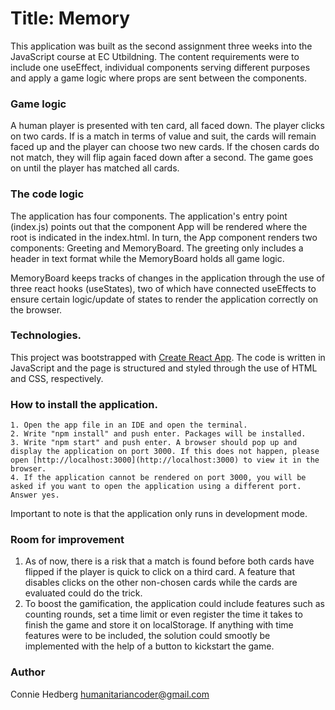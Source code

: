 # Title: Memory
This application was built as the second assignment three weeks into the JavaScript course at EC Utbildning. The content requirements were to include one useEffect, individual components serving different purposes and apply a game logic where props are sent between the components. 


### Game logic
A human player is presented with ten card, all faced down. The player clicks on two cards. If is a match in terms of value and suit, the cards will remain faced up and the player can choose two new cards. If the chosen cards do not match, they will flip again faced down after a second. The game goes on until the player has matched all cards.


### The code logic
The application has four components. The application's entry point (index.js) points out that the component App will be rendered where the root is indicated in the index.html. In turn, the App component renders two components: Greeting and MemoryBoard. The greeting only includes a header in text format while the MemoryBoard holds all game logic.

MemoryBoard keeps tracks of changes in the application through the use of three react hooks (useStates), two of which have connected useEffects to ensure certain logic/update of states to render the application correctly on the browser. 


### Technologies. 
This project was bootstrapped with [Create React App](https://github.com/facebook/create-react-app). The code is written in JavaScript and the page is structured and styled through the use of HTML and CSS, respectively.


### How to install the application. 
    1. Open the app file in an IDE and open the terminal.
    2. Write "npm install" and push enter. Packages will be installed.
    3. Write "npm start" and push enter. A browser should pop up and display the application on port 3000. If this does not happen, please open [http://localhost:3000](http://localhost:3000) to view it in the browser.
    4. If the application cannot be rendered on port 3000, you will be asked if you want to open the application using a different port. Answer yes.

Important to note is that the application only runs in development mode. 


### Room for improvement
1. As of now, there is a risk that a match is found before both cards have flipped if the player is quick to click on a third card. A feature that disables clicks on the other non-chosen cards while the cards are evaluated could do the trick. 
2. To boost the gamification, the application could include features such as counting rounds, set a time limit or even register the time it takes to finish the game and store it on localStorage. If anything with time features were to be included, the solution could smootly be implemented with the help of a button to kickstart the game.


### Author
Connie Hedberg <humanitariancoder@gmail.com>